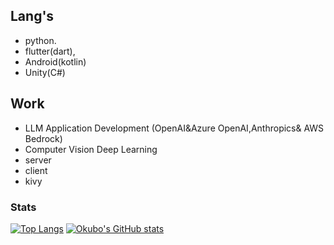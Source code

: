 
## Lang's
* python.
* flutter(dart),
* Android(kotlin)
* Unity(C#)

## Work
* LLM Application Development (OpenAI&Azure OpenAI,Anthropics& AWS Bedrock)
* Computer Vision Deep Learning
* server
* client
* kivy

### Stats
[![Top Langs](https://github-readme-stats.vercel.app/api/top-langs/?username=OhkuboSGMS
)](https://github.com/anuraghazra/github-readme-stats)
[![Okubo's GitHub stats](https://github-readme-stats.vercel.app/api?username=OhkuboSGMS)](https://github.com/anuraghazra/github-readme-stats)
